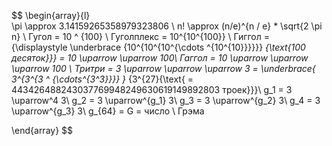 $$
\begin{array}{l}   
 \pi \approx 3.14159265358979323806 \\
n! \approx (n/e)^{n / e} * \sqrt{2 \pi n} \\
Гугол = 10 ^ {100} \\
Гуголплекс = 10^{10^{100}} \\
Гиггол = {\displaystyle \underbrace {10^{10^{10^{\cdots ^{10^{10}}}}}} _{\text{100 десяток}}} = 10 \uparrow \uparrow 100\\
Гаггол = 10 \uparrow \uparrow \uparrow 100 \\
Тритри = 3 \uparrow \uparrow \uparrow 3 =
\underbrace{
3^{3^{3 ^ {\cdots^{3^3}}}} }_ {3^{27}{\text{ = 443426488243037769948249630619149892803 троек}}}\\
g_1 = 3 \uparrow^4 3\\
g_2 = 3 \uparrow^{g_1} 3\\
g_3 = 3 \uparrow^{g_2} 3\\
g_4 = 3 \uparrow^{g_3} 3\\
g_{64} = G = число \ Грэма

\end{array} 
$$